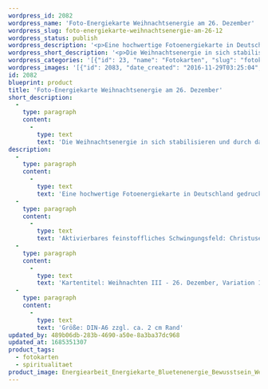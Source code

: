 ```yaml
---
wordpress_id: 2082
wordpress_name: 'Foto-Energiekarte Weihnachtsenergie am 26. Dezember'
wordpress_slug: foto-energiekarte-weihnachtsenergie-am-26-12
wordpress_status: publish
wordpress_description: '<p>Eine hochwertige Fotoenergiekarte in Deutschland gedruckt und in Handarbeit laminiert.  Sie ist in Postkartengröße (DIN-A6) gut zu transportieren und kann auch auf den Körper aufgelegt werden.</p><p>Aktivierbares feinstoffliches Schwingungsfeld: Christusenergie - Stabilität - Realität - Manifestation : Ab dem 26. Dezember eines jeden Jahres gehen die Menschen, welche sich hierfür entschieden haben, mit dem Gotteslicht, welches sie in den vorangehenden Weihnachtstagen in sich entfaltet und gestärkt haben in die Welt. Sie leben es und verbreiten es. Gelebte Liebe, stabilisiert und in der Welt Realität geworden.</p><p>Kartentitel: Weihnachten III - 26. Dezember, Variation 1. Reihe: Weihnachten. Schwingung: Türkis</p><p>Größe: DIN-A6 zzgl. ca. 2 cm Rand<br />Andere Formate sind individuell für Sie innerhalb weniger Tage herstellbar. Bitte kontaktieren Sie uns hierfür unter <a href="mailto:info@elvedenverlag.de">info@elvedenverlag.de</a>.</p><p><a href="https://my.feenbaum.de/anwendung-energiebilder-foto-laminiert/">Anwendungshinweise</a>      <a href="https://my.feenbaum.de/produktinformationen-fotokarten/">Produktinformationen</a></p>'
wordpress_short_description: '<p>Die Weihnachtsenergie in sich stabilisieren und durch das eigene Sein Realität werden lassen<br /><em>Hinweis: Das Wasserzeichen „Elveden Verlag Energiebild“ wird nicht mit gedruckt</em></p>'
wordpress_categories: '[{"id": 23, "name": "Fotokarten", "slug": "fotokarten"}, {"id": 36, "name": "Spiritualit\u00e4t", "slug": "spiritualitaet"}]'
wordpress_images: '[{"id": 2083, "date_created": "2016-11-29T03:25:04", "date_created_gmt": "2016-11-29T01:25:04", "date_modified": "2016-11-29T03:25:04", "date_modified_gmt": "2016-11-29T01:25:04", "src": "https://my.feenbaum.de/wp-content/uploads/2016/11/Energiearbeit_Energiekarte_Bluetenenergie_Bewusstsein_Weihnachten_8x8W.jpg", "name": "energiearbeit_energiekarte_bluetenenergie_bewusstsein_weihnachten_8x8w", "alt": ""}]'
id: 2082
blueprint: product
title: 'Foto-Energiekarte Weihnachtsenergie am 26. Dezember'
short_description:
  -
    type: paragraph
    content:
      -
        type: text
        text: 'Die Weihnachtsenergie in sich stabilisieren und durch das eigene Sein Realität werden lassen'
description:
  -
    type: paragraph
    content:
      -
        type: text
        text: 'Eine hochwertige Fotoenergiekarte in Deutschland gedruckt und in Handarbeit laminiert.  Sie ist in Postkartengröße (DIN-A6) gut zu transportieren und kann auch auf den Körper aufgelegt werden.'
  -
    type: paragraph
    content:
      -
        type: text
        text: 'Aktivierbares feinstoffliches Schwingungsfeld: Christusenergie - Stabilität - Realität - Manifestation : Ab dem 26. Dezember eines jeden Jahres gehen die Menschen, welche sich hierfür entschieden haben, mit dem Gotteslicht, welches sie in den vorangehenden Weihnachtstagen in sich entfaltet und gestärkt haben in die Welt. Sie leben es und verbreiten es. Gelebte Liebe, stabilisiert und in der Welt Realität geworden.'
  -
    type: paragraph
    content:
      -
        type: text
        text: 'Kartentitel: Weihnachten III - 26. Dezember, Variation 1. Reihe: Weihnachten. Schwingung: Türkis'
  -
    type: paragraph
    content:
      -
        type: text
        text: 'Größe: DIN-A6 zzgl. ca. 2 cm Rand'
updated_by: 489b06db-283b-4690-a50e-8a3ba37dc968
updated_at: 1685351307
product_tags:
  - fotokarten
  - spiritualitaet
product_image: Energiearbeit_Energiekarte_Bluetenenergie_Bewusstsein_Weihnachten_8x8W.jpg
---
```


